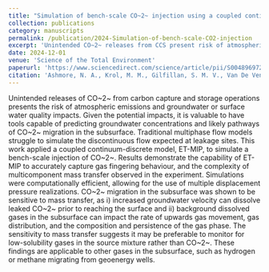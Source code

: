 ```yaml
---
title: "Simulation of bench-scale CO~2~ injection using a coupled continuum-discrete approach"
collection: publications
category: manuscripts
permalink: /publication/2024-Simulation-of-bench-scale-CO2-injection
excerpt: 'Unintended CO~2~ releases from CCS present risk of atmospheric and water impacts. CO~2~ migration in the subsurface was shown to be sensitive to mass transfer, as i) increased groundwater velocity can dissolve leaked CO~2~ prior to reaching the surface and ii) background dissolved gases in the subsurface can impact the rate of upwards gas movement, gas distribution, and the composition and persistence of the gas phase.'
date: 2024-12-01
venue: 'Science of the Total Environment'
paperurl: 'https://www.sciencedirect.com/science/article/pii/S0048969724067950'
citation: 'Ashmore, N. A., Krol, M. M., Gilfillan, S. M. V., Van De Ven, C. J.C., Mumford, K. G., Molnar, I. M. (2024). Simulation of bench-scale CO2 injection using a coupled continuum-discrete approach. <i>Science of the Total Environment</i>, 954, 176639. https://doi.org/10.1016/j.scitotenv.2024.176639.'
---
```


Unintended releases of CO~2~ from carbon capture and storage operations presents the risk of atmospheric emissions and groundwater or surface water quality impacts. Given the potential impacts, it is valuable to have tools capable of predicting groundwater concentrations and likely pathways of CO~2~ migration in the subsurface. Traditional multiphase flow models struggle to simulate the discontinuous flow expected at leakage sites. This work applied a coupled continuum-discrete model, ET-MIP, to simulate a bench-scale injection of CO~2~. Results demonstrate the capability of ET-MIP to accurately capture gas fingering behaviour, and the complexity of multicomponent mass transfer observed in the experiment. Simulations were computationally efficient, allowing for the use of multiple displacement pressure realizations. CO~2~ migration in the subsurface was shown to be sensitive to mass transfer, as i) increased groundwater velocity can dissolve leaked CO~2~ prior to reaching the surface and ii) background dissolved gases in the subsurface can impact the rate of upwards gas movement, gas distribution, and the composition and persistence of the gas phase. The sensitivity to mass transfer suggests it may be preferable to monitor for low-solubility gases in the source mixture rather than CO~2~. These findings are applicable to other gases in the subsurface, such as hydrogen or methane migrating from geoenergy wells.
